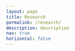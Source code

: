 ```yaml
---
layout: page
title: Research
permalink: /research/
description: description
nav: true
horizontal: false
---
```


<!-- pages/research.md -->
